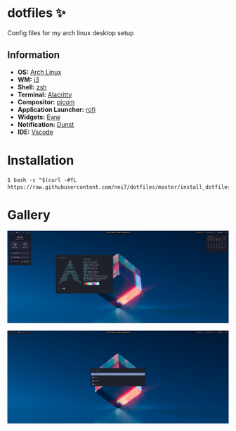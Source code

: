 # dotfiles ✨

Config files for my arch linux desktop setup

## Information

- **OS:** [Arch Linux](https://archlinux.org)
- **WM:** [i3](https://i3wm.org/)
- **Shell:** [zsh](https://wiki.archlinux.org/index.php/Zsh)
- **Terminal:** [Alacritty](https://github.com/alacritty/alacritty)
- **Compositor:** [picom](https://github.com/yshui/picom)
- **Application Launcher:** [rofi](https://github.com/davatorium/rofi)
- **Widgets:** [Eww](https://elkowar.github.io/eww/)
- **Notification:** [Dunst](https://github.com/dunst-project/dunst)
- **IDE:** [Vscode](https://code.visualstudio.com/)

# Installation

```shell
$ bash -c "$(curl -#fL https://raw.githubusercontent.com/nei7/dotfiles/master/install_dotfiles.sh)"
```

# Gallery

![](.github/docs/1.png)

![](.github/docs/2.png)
